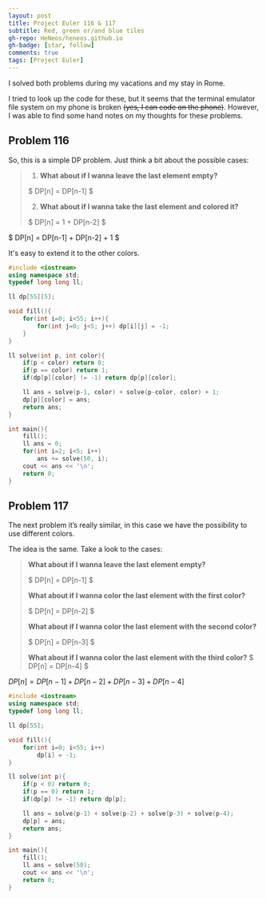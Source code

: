 ```yaml
---
layout: post
title: Project Euler 116 & 117
subtitle: Red, green or/and blue tiles
gh-repo: HeNeos/heneos.github.io
gh-badge: [star, follow]
comments: true
tags: [Project Euler]
---
```


I solved both problems during my vacations and my stay in Rome.

I tried to look up the code for these, but it seems that the terminal emulator file system on my phone is broken ~~(yes, I can code on the phone)~~. However, I was able to find some hand notes on my thoughts for these problems.

## Problem 116

So, this is a simple DP problem. Just think a bit about the possible cases:

> 1. **What about if I wanna leave the last element empty?**
>
> $ DP[n] = DP[n-1] $
>
> 2. **What about if I wanna take the last element and colored it?**
>
> $ DP[n] = 1 + DP[n-2] $

$ DP[n] = DP[n-1] + DP[n-2] + 1 $

It's easy to extend it to the other colors.

```c++
#include <iostream>
using namespace std;
typedef long long ll;

ll dp[55][5];

void fill(){
    for(int i=0; i<55; i++){
        for(int j=0; j<5; j++) dp[i][j] = -1;
    }
}

ll solve(int p, int color){
    if(p < color) return 0;
    if(p == color) return 1;
    if(dp[p][color] != -1) return dp[p][color];

    ll ans = solve(p-1, color) + solve(p-color, color) + 1;
    dp[p][color] = ans;
    return ans;
}

int main(){
    fill();
    ll ans = 0;
    for(int i=2; i<5; i++)
        ans += solve(50, i);
    cout << ans << '\n';
    return 0;
}
```

## Problem 117

The next problem it’s really similar, in this case we have the possibility to use different colors.

The idea is the same. Take a look to the cases:

> **What about if I wanna leave the last element empty?**
>
> $ DP[n] = DP[n-1] $
>
> **What about if I wanna color the last element with the first color?**
>
> $ DP[n] = DP[n-2] $
>
> **What about if I wanna color the last element with the second color?**
>
> $ DP[n] = DP[n-3] $
>
> **What about if I wanna color the last element with the third color?**
> $ DP[n] = DP[n-4] $

$DP[n] = DP[n-1] + DP[n-2] + DP[n-3] + DP[n-4]$

```c++
#include <iostream>
using namespace std;
typedef long long ll;

ll dp[55];

void fill(){
    for(int i=0; i<55; i++)
        dp[i] = -1;
}

ll solve(int p){
    if(p < 0) return 0;
    if(p == 0) return 1;
    if(dp[p] != -1) return dp[p];

    ll ans = solve(p-1) + solve(p-2) + solve(p-3) + solve(p-4);
    dp[p] = ans;
    return ans;
}

int main(){
    fill();
    ll ans = solve(50);
    cout << ans << '\n';
    return 0;
}
```